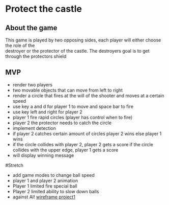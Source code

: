 # Protect the castle

## About the game 

This game is played by two opposing sides, each player will either choose the role of the  
destroyer or the protector of the castle. The destroyers goal is to get through the protectors shield



## MVP

* render two players
* two movable objects that can move from left to right
* render a circle that fires at the will of the shooter  and moves at a certain speed
* use key a and d for player 1 to move and space bar to fire
* use key  left and right for  player 2
* player 1 fire rapid circles (player has control when to fire)
* player 2 the protector needs to catch the circle
* implement detection 
* if player  2 catches certain amount of circles player 2 wins else player 1 wins
* if the circle collides with player 2, player 2 gets a score
if the circle collides with the upper edge, player 1 gets a score
* will display winning message


#Stretch

* add game modes to change ball speed
* player 1 and player 2 animation
* Player 1 limited fire special ball
* Player 2 limited ability to slow down balls
* against AI!
[wireframe project1](https://user-images.githubusercontent.com/22379194/138540531-9622c6af-3c10-4f47-af6f-545e4b409432.png)

